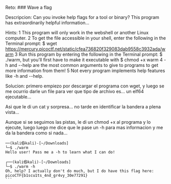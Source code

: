 Reto: ### Wave a flag

Descripcion:
Can you invoke help flags for a tool or binary? This program has extraordinarily helpful information...

Hints:
	1 This program will only work in the webshell or another Linux computer.
	2 To get the file accessible in your shell, enter the following in the Terminal prompt: $ wget https://mercury.picoctf.net/static/cfea736820f329083dab9558c3932ada/warm
	3 Run this program by entering the following in the Terminal prompt: $ ./warm, but you'll first have to make it executable with $ chmod +x warm
	4 -h and --help are the most common arguments to give to programs to get more information from them!
	5 Not every program implements help features like -h and --help.

Solucion: primero empiezo por descargar el programa con wget, y luego se me ocurrio darle un file para ver que tipo de archivo es... un elf64 ejecutable...

Asi que le di un cat y sorpresa... no tarde en identificar la bandera a plena vista...

Aunque si se seguimos las pistas, le di un chmod +x al programa y lo ejecute, luego luego me dice que le pase un -h para mas informacion y me da la bandera como si nada...
````
──(kali㉿kali)-[~/Downloads]
└─$ ./warm           
Hello user! Pass me a -h to learn what I can do!
                                                                                                                                                                       
┌──(kali㉿kali)-[~/Downloads]
└─$ ./warm -h
Oh, help? I actually don't do much, but I do have this flag here: picoCTF{b1scu1ts_4nd_gr4vy_30e77291}
```